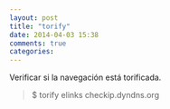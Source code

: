 ```yaml
---
layout: post
title: "torify"
date: 2014-04-03 15:38
comments: true
categories: 
---
```

Verificar si la navegación está torificada.

>$ torify elinks checkip.dyndns.org

